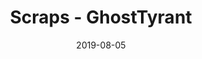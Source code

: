 ---
layout: artPost
title:  Scraps - GhostTyrant
date:   2019-08-05

artTitle: Scraps
artDesc: Original Work - DnD Paper Mini
artYear: 2019
artPath: /assets/fullsize/fullsize_scraps.png
artThumb: /assets/thumbnails/thumb_scraps.png
artTwitter: https://twitter.com/GhostTyrant/status/1145087212188573696
artMastodon: https://mastodon.art/@GhostTyrant

tags: polished
---